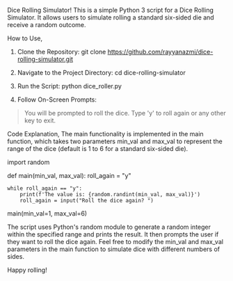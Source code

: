 Dice Rolling Simulator!
This is a simple Python 3 script for a Dice Rolling Simulator. It allows users to simulate rolling a standard six-sided die and receive a random outcome.

How to Use,
1. Clone the Repository:
git clone https://github.com/rayyanazmi/dice-rolling-simulator.git

2. Navigate to the Project Directory:
cd dice-rolling-simulator

3. Run the Script:
python dice_roller.py

4. Follow On-Screen Prompts:
> You will be prompted to roll the dice.
> Type 'y' to roll again or any other key to exit.

Code Explanation,
The main functionality is implemented in the main function, which takes two parameters min_val and max_val to represent the range of the dice (default is 1 to 6 for a standard six-sided die).

import random

def main(min_val, max_val): 
    roll_again = "y"

    while roll_again == "y":
        print(f'The value is: {random.randint(min_val, max_val)}')
        roll_again = input("Roll the dice again? ")

main(min_val=1, max_val=6)


The script uses Python's random module to generate a random integer within the specified range and prints the result. It then prompts the user if they want to roll the dice again.
Feel free to modify the min_val and max_val parameters in the main function to simulate dice with different numbers of sides.

Happy rolling!

